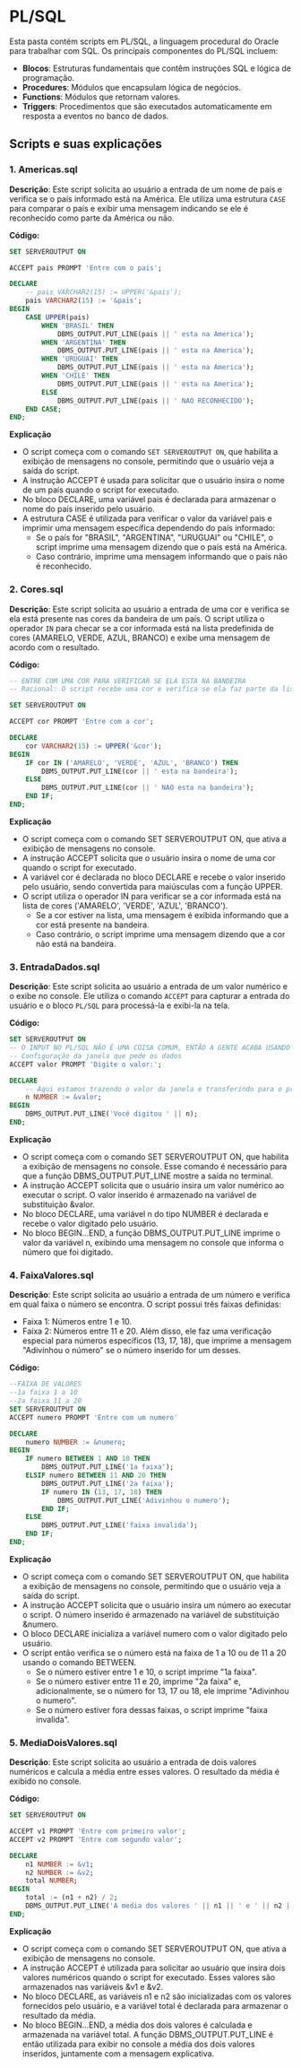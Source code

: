 # PL/SQL

Esta pasta contém scripts em PL/SQL, a linguagem procedural do Oracle para trabalhar com SQL. Os principais componentes do PL/SQL incluem:

- **Blocos**: Estruturas fundamentais que contêm instruções SQL e lógica de programação.
- **Procedures**: Módulos que encapsulam lógica de negócios.
- **Functions**: Módulos que retornam valores.
- **Triggers**: Procedimentos que são executados automaticamente em resposta a eventos no banco de dados.

## Scripts e suas explicações

### 1. **Americas.sql**
**Descrição**: Este script solicita ao usuário a entrada de um nome de país e verifica se o país informado está na América. Ele utiliza uma estrutura `CASE` para comparar o país e exibir uma mensagem indicando se ele é reconhecido como parte da América ou não.

**Código:**
```sql
SET SERVEROUTPUT ON

ACCEPT pais PROMPT 'Entre com o pais';

DECLARE
    -- pais VARCHAR2(15) := UPPER('&pais');
    pais VARCHAR2(15) := '&pais';
BEGIN
    CASE UPPER(pais)
        WHEN 'BRASIL' THEN
            DBMS_OUTPUT.PUT_LINE(pais || ' esta na America');
        WHEN 'ARGENTINA' THEN
            DBMS_OUTPUT.PUT_LINE(pais || ' esta na America');
        WHEN 'URUGUAI' THEN
            DBMS_OUTPUT.PUT_LINE(pais || ' esta na America');
        WHEN 'CHILE' THEN
            DBMS_OUTPUT.PUT_LINE(pais || ' esta na America');
        ELSE
            DBMS_OUTPUT.PUT_LINE(pais || ' NAO RECONHECIDO');
    END CASE;
END;
```

**Explicação**
- O script começa com o comando `SET SERVEROUTPUT ON`, que habilita a exibição de mensagens no console, permitindo que o usuário veja a saída do script.
- A instrução ACCEPT é usada para solicitar que o usuário insira o nome de um país quando o script for executado.
- No bloco DECLARE, uma variável pais é declarada para armazenar o nome do país inserido pelo usuário.
- A estrutura CASE é utilizada para verificar o valor da variável pais e imprimir uma mensagem específica dependendo do país informado:
  - Se o país for "BRASIL", "ARGENTINA", "URUGUAI" ou "CHILE", o script imprime uma mensagem dizendo que o país está na América.
  - Caso contrário, imprime uma mensagem informando que o país não é reconhecido.
 
### 2. **Cores.sql**
**Descrição**: Este script solicita ao usuário a entrada de uma cor e verifica se ela está presente nas cores da bandeira de um país. O script utiliza o operador `IN` para checar se a cor informada está na lista predefinida de cores (AMARELO, VERDE, AZUL, BRANCO) e exibe uma mensagem de acordo com o resultado.

**Código:**
```sql
-- ENTRE COM UMA COR PARA VERIFICAR SE ELA ESTA NA BANDEIRA
-- Racional: O script recebe uma cor e verifica se ela faz parte da lista de cores da bandeira.

SET SERVEROUTPUT ON

ACCEPT cor PROMPT 'Entre com a cor';

DECLARE
    cor VARCHAR2(15) := UPPER('&cor');
BEGIN
    IF cor IN ('AMARELO', 'VERDE', 'AZUL', 'BRANCO') THEN
        DBMS_OUTPUT.PUT_LINE(cor || ' esta na bandeira');
    ELSE
        DBMS_OUTPUT.PUT_LINE(cor || ' NAO esta na bandeira');
    END IF;
END;
```

**Explicação**
- O script começa com o comando SET SERVEROUTPUT ON, que ativa a exibição de mensagens no console.
- A instrução ACCEPT solicita que o usuário insira o nome de uma cor quando o script for executado.
- A variável cor é declarada no bloco DECLARE e recebe o valor inserido pelo usuário, sendo convertida para maiúsculas com a função UPPER.
- O script utiliza o operador IN para verificar se a cor informada está na lista de cores ('AMARELO', 'VERDE', 'AZUL', 'BRANCO').
    - Se a cor estiver na lista, uma mensagem é exibida informando que a cor está presente na bandeira.
    - Caso contrário, o script imprime uma mensagem dizendo que a cor não está na bandeira.

### 3. **EntradaDados.sql**
**Descrição**: Este script solicita ao usuário a entrada de um valor numérico e o exibe no console. Ele utiliza o comando `ACCEPT` para capturar a entrada do usuário e o bloco `PL/SQL` para processá-la e exibi-la na tela.

**Código:**
```sql
SET SERVEROUTPUT ON
-- O INPUT NO PL/SQL NÃO É UMA COISA COMUM, ENTÃO A GENTE ACABA USANDO OS COMANDOS DO SQLPLUS
-- Configuração da janela que pede os dados
ACCEPT valor PROMPT 'Digite o valor:';

DECLARE
    -- Aqui estamos trazendo o valor da janela e transferindo para o programa propriamente dito
    n NUMBER := &valor;
BEGIN
    DBMS_OUTPUT.PUT_LINE('Você digitou ' || n);
END;
```
**Explicação**
- O script começa com o comando SET SERVEROUTPUT ON, que habilita a exibição de mensagens no console. Esse comando é necessário para que a função DBMS_OUTPUT.PUT_LINE mostre a saída no terminal.
- A instrução ACCEPT solicita que o usuário insira um valor numérico ao executar o script. O valor inserido é armazenado na variável de substituição &valor.
- No bloco DECLARE, uma variável n do tipo NUMBER é declarada e recebe o valor digitado pelo usuário.
- No bloco BEGIN...END, a função DBMS_OUTPUT.PUT_LINE imprime o valor da variável n, exibindo uma mensagem no console que informa o número que foi digitado.

### 4. **FaixaValores.sql**
**Descrição**: Este script solicita ao usuário a entrada de um número e verifica em qual faixa o número se encontra. O script possui três faixas definidas:
- Faixa 1: Números entre 1 e 10.
- Faixa 2: Números entre 11 e 20.
Além disso, ele faz uma verificação especial para números específicos (13, 17, 18), que imprime a mensagem "Adivinhou o número" se o número inserido for um desses.

**Código:**
```sql
--FAIXA DE VALORES 
--1a faixa 1 a 10
--2a faixa 11 a 20
SET SERVEROUTPUT ON
ACCEPT numero PROMPT 'Entre com um numero'

DECLARE
    numero NUMBER := &numero;
BEGIN
    IF numero BETWEEN 1 AND 10 THEN
        DBMS_OUTPUT.PUT_LINE('1a faixa');
    ELSIF numero BETWEEN 11 AND 20 THEN
        DBMS_OUTPUT.PUT_LINE('2a faixa');
        IF numero IN (13, 17, 18) THEN
            DBMS_OUTPUT.PUT_LINE('Adivinhou o numero');
        END IF;
    ELSE
        DBMS_OUTPUT.PUT_LINE('faixa invalida');
    END IF;    
END;
```
**Explicação**
- O script começa com o comando SET SERVEROUTPUT ON, que habilita a exibição de mensagens no console, permitindo que o usuário veja a saída do script.
- A instrução ACCEPT solicita que o usuário insira um número ao executar o script. O número inserido é armazenado na variável de substituição &numero.
- O bloco DECLARE inicializa a variável numero com o valor digitado pelo usuário.
- O script então verifica se o número está na faixa de 1 a 10 ou de 11 a 20 usando o comando BETWEEN.
    - Se o número estiver entre 1 e 10, o script imprime "1a faixa".
    - Se o número estiver entre 11 e 20, imprime "2a faixa" e, adicionalmente, se o número for 13, 17 ou 18, ele imprime "Adivinhou o numero".
    - Se o número estiver fora dessas faixas, o script imprime "faixa invalida".

### 5. **MediaDoisValores.sql**
**Descrição**: Este script solicita ao usuário a entrada de dois valores numéricos e calcula a média entre esses valores. O resultado da média é exibido no console.

**Código:**
```sql
SET SERVEROUTPUT ON

ACCEPT v1 PROMPT 'Entre com primeiro valor';
ACCEPT v2 PROMPT 'Entre com segundo valor';

DECLARE
    n1 NUMBER := &v1;
    n2 NUMBER := &v2;
    total NUMBER;
BEGIN
    total := (n1 + n2) / 2;
    DBMS_OUTPUT.PUT_LINE('A media dos valores ' || n1 || ' e ' || n2 || ' é ' || total);
END;
```
**Explicação**
- O script começa com o comando SET SERVEROUTPUT ON, que ativa a exibição de mensagens no console.
- A instrução ACCEPT é utilizada para solicitar ao usuário que insira dois valores numéricos quando o script for executado. Esses valores são armazenados nas variáveis &v1 e &v2.
- No bloco DECLARE, as variáveis n1 e n2 são inicializadas com os valores fornecidos pelo usuário, e a variável total é declarada para armazenar o resultado da média.
- No bloco BEGIN...END, a média dos dois valores é calculada e armazenada na variável total. A função DBMS_OUTPUT.PUT_LINE é então utilizada para exibir no console a média dos dois valores inseridos, juntamente com a mensagem explicativa.
